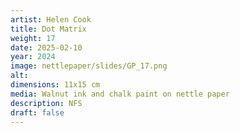 ```yaml
---
artist: Helen Cook
title: Dot Matrix
weight: 17
date: 2025-02-10
year: 2024
image: nettlepaper/slides/GP_17.png
alt: 
dimensions: 11x15 cm
media: Walnut ink and chalk paint on nettle paper
description: NFS
draft: false
---
```


